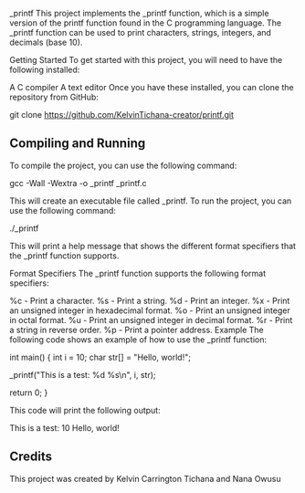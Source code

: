 _printf
This project implements the _printf function, which is a simple version of the printf function found in the C programming language. The _printf function can be used to print characters, strings, integers, and decimals (base 10).

Getting Started
To get started with this project, you will need to have the following installed:

A C compiler
A text editor
Once you have these installed, you can clone the repository from GitHub:

git clone https://github.com/KelvinTichana-creator/printf.git


## Compiling and Running

To compile the project, you can use the following command:

gcc -Wall -Wextra -o _printf _printf.c

This will create an executable file called _printf. To run the project, you can use the following command:

./_printf

This will print a help message that shows the different format specifiers that the _printf function supports.

Format Specifiers
The _printf function supports the following format specifiers:

%c - Print a character.
%s - Print a string.
%d - Print an integer.
%x - Print an unsigned integer in hexadecimal format.
%o - Print an unsigned integer in octal format.
%u - Print an unsigned integer in decimal format.
%r - Print a string in reverse order.
%p - Print a pointer address.
Example
The following code shows an example of how to use the _printf function:

int main() {
int i = 10;
char str[] = "Hello, world!";

_printf("This is a test: %d %s\n", i, str);

return 0;
}


This code will print the following output:

This is a test: 10 Hello, world!

## Credits

This project was created by Kelvin Carrington Tichana and Nana Owusu
